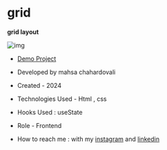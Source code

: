 # grid

**grid layout**

![img](https://github.com/user-attachments/assets/84806876-487d-4fb3-b053-4be4c0304120)




- [Demo Project](https://mahsa-chahardovali.github.io/grid/)

- Developed by mahsa chahardovali

- Created - 2024

- Technologies Used - Html , css 

- Hooks Used : useState 

- Role - Frontend

- How to reach me : with my [instagram](https://www.instagram.com/mahsa.developer) and [linkedin](https://www.linkedin.com/in/pouria-farahani-developer)
